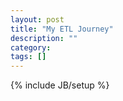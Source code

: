 ```yaml
---
layout: post
title: "My ETL Journey"
description: ""
category: 
tags: []
---
```

{% include JB/setup %}
